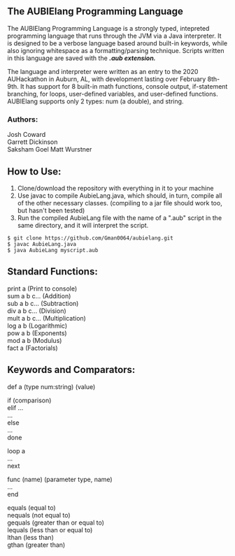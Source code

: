 ## The AUBIElang Programming Language
The AUBIElang Programming Language is a strongly typed, intepreted programming language that runs through the JVM via a Java interpreter. It is designed to be a verbose language based around built-in keywords, while also ignoring whitespace as a formatting/parsing technique. Scripts written in this language are saved with the ***.aub extension.***

The language and interpreter were written as an entry to the 2020 AUHackathon in Auburn, AL, with development lasting over February 8th-9th. It has support for 8 built-in math functions, console output, if-statement branching, for loops, user-defined variables, and user-defined functions. AUBIElang supports only 2 types: num (a double), and string.

### Authors:  
Josh Coward  
Garrett Dickinson  
Saksham Goel
Matt Wurstner  

## How to Use:
1. Clone/download the repository with everything in it to your machine
2. Use javac to compile AubieLang.java, which should, in turn, compile all of the other necessary classes. (compiling to a jar file should work too, but hasn't been tested)
3. Run the compiled AubieLang file with the name of a ".aub" script in the same directory, and it will interpret the script.

`$ git clone https://github.com/Gman0064/aubielang.git`  
`$ javac AubieLang.java`  
`$ java AubieLang myscript.aub`  

## Standard Functions:
print a (Print to console)  
sum a b c... (Addition)  
sub a b c... (Subtraction)  
div a b c... (Division)  
mult a b c... (Multiplication)  
log a b (Logarithmic)  
pow a b (Exponents)  
mod a b (Modulus)  
fact a (Factorials)  

## Keywords and Comparators:
def a (type num:string) (value)  
  
if (comparison)  
  elif ...  
    ...  
  else  
    ...  
done  
  
loop a  
...  
next  

func (name) (parameter type, name)  
...  
end  

equals (equal to)  
nequals (not equal to)  
gequals (greater than or equal to)  
lequals (less than or equal to)  
lthan (less than)  
gthan (greater than)  
